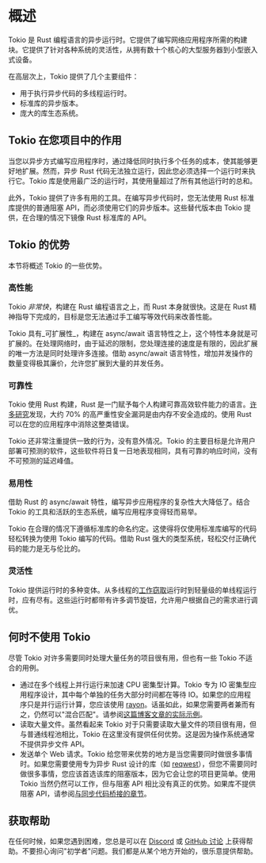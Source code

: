 # 概述

Tokio 是 Rust 编程语言的异步运行时。它提供了编写网络应用程序所需的构建块。它提供了针对各种系统的灵活性，从拥有数十个核心的大型服务器到小型嵌入式设备。

在高层次上，Tokio 提供了几个主要组件：

 - 用于执行异步代码的多线程运行时。
 - 标准库的异步版本。
 - 庞大的库生态系统。

## Tokio 在您项目中的作用

当您以异步方式编写应用程序时，通过降低同时执行多个任务的成本，使其能够更好地扩展。然而，异步 Rust 代码无法独立运行，因此您必须选择一个运行时来执行它。Tokio 库是使用最广泛的运行时，其使用量超过了所有其他运行时的总和。

此外，Tokio 提供了许多有用的工具。在编写异步代码时，您无法使用 Rust 标准库提供的普通阻塞 API，而必须使用它们的异步版本。这些替代版本由 Tokio 提供，在合理的情况下镜像 Rust 标准库的 API。

## Tokio 的优势

本节将概述 Tokio 的一些优势。

### 高性能

Tokio _非常快_，构建在 Rust 编程语言之上，而 Rust 本身就很快。这是在 Rust 精神指导下完成的，目标是您无法通过手工编写等效代码来改善性能。

Tokio 具有_可扩展性_，构建在 async/await 语言特性之上，这个特性本身就是可扩展的。在处理网络时，由于延迟的限制，您处理连接的速度是有限的，因此扩展的唯一方法是同时处理许多连接。借助 async/await 语言特性，增加并发操作的数量变得极其廉价，允许您扩展到大量的并发任务。

### 可靠性

Tokio 使用 Rust 构建，Rust 是一门赋予每个人构建可靠高效软件能力的语言。[许多][microsoft][研究][chrome]发现，大约 70% 的高严重性安全漏洞是由内存不安全造成的。使用 Rust 可以在您的应用程序中消除这整类错误。

Tokio 还非常注重提供一致的行为，没有意外情况。Tokio 的主要目标是允许用户部署可预测的软件，这些软件将日复一日地表现相同，具有可靠的响应时间，没有不可预测的延迟峰值。

[microsoft]: https://www.zdnet.com/article/microsoft-70-percent-of-all-security-bugs-are-memory-safety-issues/
[chrome]: https://www.chromium.org/Home/chromium-security/memory-safety

### 易用性

借助 Rust 的 async/await 特性，编写异步应用程序的复杂性大大降低了。结合 Tokio 的工具和活跃的生态系统，编写应用程序变得轻而易举。

Tokio 在合理的情况下遵循标准库的命名约定。这使得将仅使用标准库编写的代码轻松转换为使用 Tokio 编写的代码。借助 Rust 强大的类型系统，轻松交付正确代码的能力是无与伦比的。

### 灵活性

Tokio 提供运行时的多种变体。从多线程的[工作窃取][work-stealing]运行时到轻量级的单线程运行时，应有尽有。这些运行时都带有许多调节旋钮，允许用户根据自己的需求进行调优。

[work-stealing]: https://en.wikipedia.org/wiki/Work_stealing

## 何时不使用 Tokio

尽管 Tokio 对许多需要同时处理大量任务的项目很有用，但也有一些 Tokio 不适合的用例。

 - 通过在多个线程上并行运行来加速 CPU 密集型计算。Tokio 专为 IO 密集型应用程序设计，其中每个单独的任务大部分时间都在等待 IO。如果您的应用程序只是并行运行计算，您应该使用 [rayon]。话虽如此，如果您需要两者兼而有之，仍然可以"混合匹配"。请参阅[这篇博客文章的实际示例][rayon-example]。
 - 读取大量文件。虽然看起来 Tokio 对于只需要读取大量文件的项目很有用，但与普通线程池相比，Tokio 在这里没有提供任何优势。这是因为操作系统通常不提供异步文件 API。
 - 发送单个 Web 请求。Tokio 给您带来优势的地方是当您需要同时做很多事情时。如果您需要使用专为异步 Rust 设计的库（如 [reqwest]），但您不需要同时做很多事情，您应该首选该库的阻塞版本，因为它会让您的项目更简单。使用 Tokio 当然仍然可以工作，但与阻塞 API 相比没有真正的优势。如果库不提供阻塞 API，请参阅[与同步代码桥接的章节][bridging]。

[rayon]: https://docs.rs/rayon/
[rayon-example]: https://ryhl.io/blog/async-what-is-blocking/#the-rayon-crate
[reqwest]: https://docs.rs/reqwest/
[bridging]: /tokio/topics/bridging

## 获取帮助

在任何时候，如果您遇到困难，您总是可以在 [Discord] 或 [GitHub 讨论][disc] 上获得帮助。不要担心询问"初学者"问题。我们都是从某个地方开始的，很乐意提供帮助。

[discord]: https://discord.gg/tokio
[disc]: https://github.com/tokio-rs/tokio/discussions